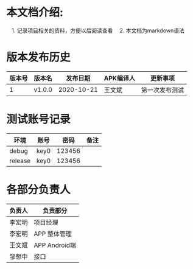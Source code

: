 # 本文档介绍:
　1. 记录项目相关的资料，方便以后阅读查看
　2. 本文档为markdown语法

# 版本发布历史
版本号|版本名|发布日期|APK编译人|更新事项
---|---|---|---|---
1|v1.0.0|2020-10-21|王文斌|第一次发布测试
# 测试账号记录

环境|账号|密码|备注
---|---|---|---
debug| key0 | 123456
release | key0 | 123456

# 各部分负责人
负责人|负责部分
---|---
李宏明|项目经理
李宏明|APP 整体管理
王文斌|APP Android端
邹想中|接口


